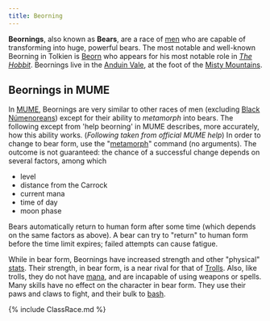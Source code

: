 ```yaml
---
title: Beorning
---
```


**Beornings**, also known as **Bears**, are a race of
[men](man "wikilink") who are capable of transforming into huge,
powerful bears. The most notable and well-known Beorning in Tolkien is
[Beorn](Beorn "wikilink") who appears for his most notable role in *[The
Hobbit](w:The_Hobbit "wikilink")*. Beornings live in the [Anduin
Vale](Anduin_Vale "wikilink"), at the foot of the [Misty
Mountains](Misty_Mountains "wikilink").

## Beornings in MUME

In [MUME](MUME "wikilink"), Beornings are very similar to other races of
men (excluding [Black Númenoreans](Black_Númenorean "wikilink")) except
for their ability to *metamorph* into bears. The following except from
'help beorning' in MUME describes, more accurately, how this ability
works.
(*Following taken from official MUME help*)
In order to change to bear form, use the
"[metamorph](metamorph "wikilink")" command (no arguments). The outcome
is not guaranteed: the chance of a successful change depends on several
factors, among which

- level
- distance from the Carrock
- current mana
- time of day
- moon phase

Bears automatically return to human form after some time (which depends
on the same factors as above). A bear can try to "return" to human form
before the time limit expires; failed attempts can cause fatigue.

While in bear form, Beornings have increased strength and other
"physical" [stats](stat "wikilink"). Their strength, in bear form, is a
near rival for that of [Trolls](Troll "wikilink"). Also, like trolls,
they do not have [mana](mana "wikilink"), and are incapable of using
weapons or spells. Many skills have no effect on the character in bear
form. They use their paws and claws to fight, and their bulk to
[bash](bash "wikilink").

{% include ClassRace.md %}